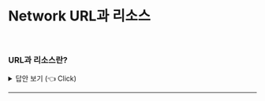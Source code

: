 # Network URL과 리소스
<br>

### URL과 리소스란?

<details>
   <summary> 답안 보기 (👈 Click)</summary>
<br />
[참고: HTTP 완벽 가이드 p.27] 
   
+ 인터넷을 볼만한 장소와 할 것이 많은 거대한 도시라고 생각해보자. <br> 
  이 멋진 지역에 있는 당신과 거주민들과 여행객들은 도시의 주요 볼거리와 서비스들을 지칭하는 표준 작명 프로토콜을 사용하기로 한다. <br> 
  박물관, 레스토랑, 사람들의 집을 설명하기 위해 길거리 주소를 사용하고 소방서, 사장의 비서, <br> 
  전화가 너무 뜸하다는 당신의 어머니에게 연락하기 위해 전화번호를 사용한다.<br> 
  
  도시의 리소스를 분류하기 위해서 모든 것이 그만의 표준화된 이름을 가지고 있다. <br> 
  책은 ISBN 번호를, 버스는 노선 번호를, 은행 계좌는 계좌번호를, 사람은 사회보장번호(주민등록번호)를 가진다. <br> 
  내일 당신은 공항의 31번 출구에서 사업 동료를 만날 것이다. <br> 
  매일 아침에는 빨간색 노선의 기차를 타고 캔들 스퀘어 역을 빠져나간다. <br> 
  
  모두가 이렇게 각기 다른 이름들에 대한 작명 표준에 동의하기 때문에, 도시에 있는 소중한 리소스를 모두 쉽게 공유할 수 있다. <br> 
  택시 기사에게 246번지 맥엘리스터 거리로 가달라고 하면, 택시 기사는 어느 곳을 말하는지 이해한다.(기사가 잘못된 길로 간다 하더라도) <br> 
  
  URL(Uniform Resource Locator)은 인터넷의 리소스를 가리키는 표준 이름입니다. <br> 
  URL은 전자정보 일부를 가리키고 그것이 어디에 있고, 어떻게 접근할 수 있는지 알려줍니다. <br> 
  
  
</details>

-----------------------

